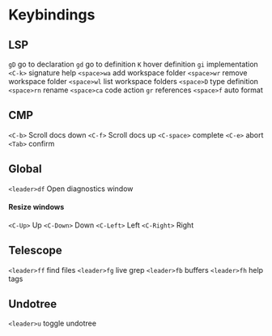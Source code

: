 # Keybindings

## LSP
`gD` go to declaration
`gd` go to definition
`K` hover definition
`gi` implementation
`<C-k>` signature help
`<space>wa` add workspace folder
`<space>wr` remove workspace folder
`<space>wl` list workspace folders
`<space>D` type definition
`<space>rn` rename
`<space>ca` code action
`gr` references
`<space>f` auto format

## CMP

`<C-b>` Scroll docs down
`<C-f>` Scroll docs up
`<C-space>` complete
`<C-e>` abort
`<Tab>` confirm

## Global

`<leader>df` Open diagnostics window

#### Resize windows

`<C-Up>` Up
`<C-Down>` Down
`<C-Left>` Left
`<C-Right>` Right

## Telescope

`<leader>ff` find files
`<leader>fg` live grep
`<leader>fb` buffers
`<leader>fh` help tags


## Undotree

`<leader>u` toggle undotree

